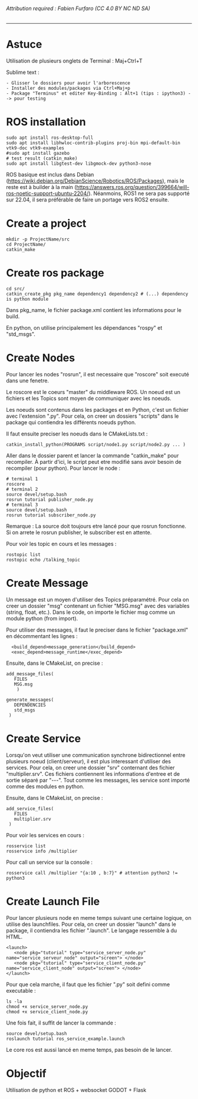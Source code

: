 ###### Attribution required : Fabien Furfaro (CC 4.0 BY NC ND SA)

---

# Astuce

Utilisation de plusieurs onglets de Terminal : Maj+Ctrl+T

Sublime text : 

	- Glisser le dossiers pour avoir l'arborescence
	- Installer des modules/packages via Ctrl+Maj+p
	- Package "Terminus" et editer Key-Binding : Alt+1 (tips : ipython3) --> pour testing

# ROS installation

``` 
sudo apt install ros-desktop-full
sudo apt install libhwloc-contrib-plugins proj-bin mpi-default-bin vtk9-doc vtk9-examples
#sudo apt install gazebo
# test result (catkin_make)
sudo apt install libgtest-dev libgmock-dev python3-nose
```

ROS basique est inclus dans Debian (https://wiki.debian.org/DebianScience/Robotics/ROS/Packages), mais le reste est à builder à la main (https://answers.ros.org/question/399664/will-ros-noetic-support-ubuntu-2204/). Néanmoins, ROS1 ne sera pas supporté sur 22.04, il sera préférable de faire un portage vers ROS2 ensuite.

# Create a project

```
mkdir -p ProjectName/src
cd ProjectName/
catkin_make
```

# Create ros package

```
cd src/
catkin_create_pkg pkg_name dependency1 dependency2 # (...) dependency is python module
```

Dans pkg_name, le fichier package.xml contient les informations pour le build.

En python, on utilise principalement les dépendances "rospy" et "std_msgs".


# Create Nodes

Pour lancer les nodes "rosrun", il est necessaire que "roscore" soit executé dans une fenetre.

Le roscore est le coeurs "master" du middleware ROS. Un noeud est un fichiers et les Topics sont moyen de communiquer avec les noeuds.

Les noeuds sont contenus dans les packages et en Python, c'est un fichier avec l'extension ".py". Pour cela, on creer un dossiers "scripts" dans le package qui contiendra les différents noeuds python.

Il faut ensuite preciser les noeuds dans le CMakeLists.txt :
```
catkin_install_python(PROGRAMS script/node1.py script/node2.py ... )
```

Aller dans le dossier parent et lancer la commande "catkin_make" pour recompiler. À partir d'ici, le script peut etre modifié sans avoir besoin de recompiler (pour python). Pour lancer le node :

```
# terminal 1
roscore
# terminal 2
source devel/setup.bash
rosrun tutorial publisher_node.py
# terminal 3
source devel/setup.bash
rosrun tutorial subscriber_node.py
```

Remarque : La source doit toujours etre lancé pour que rosrun fonctionne. Si on arrete le rosrun publisher, le subscriber est en attente.

Pour voir les topic en cours et les messages :

```
rostopic list
rostopic echo /talking_topic
```

# Create Message

Un message est un moyen d'utiliser des Topics préparamétré. Pour cela on creer un dossier "msg" contenant un fichier "MSG.msg" avec des variables (string, float, etc.). Dans le code, on importe le fichier msg comme un module python (from import).

Pour utiliser des messages, il faut le preciser dans le fichier "package.xml" en décommentant les lignes :

```
  <build_depend>message_generation</build_depend>
  <exec_depend>message_runtime</exec_depend>
```

Ensuite, dans le CMakeList, on precise :

```
add_message_files(
   FILES
   MSG.msg
    )

generate_messages(
   DEPENDENCIES
   std_msgs
 )
```

# Create Service

Lorsqu'on veut utiliser une communication synchrone bidirectionnel entre plusieurs noeud (client/serveur), il est plus interessant d'utiliser des services. Pour cela, on creer une dossier "srv" conternant des fichier "multiplier.srv". Ces fichiers contiennent les informations d'entree et de sortie séparé par "---". Tout comme les messages, les service sont importé comme des modules en python.

Ensuite, dans le CMakeList, on precise :

```
add_service_files(
   FILES
   multiplier.srv
 )
```

Pour voir les services en cours :

```
rosservice list
rosservice info /multiplier
```

Pour call un service sur la console :

```
rosservice call /multiplier "{a:10 , b:7}" # attention python2 != python3
```

# Create Launch File

Pour lancer plusieurs node en meme temps suivant une certaine logique, on utilise des launchfiles. Pour cela, on creer un dossier "launch" dans le package, il contiendra les fichier ".launch". Le langage ressemble à du HTML.

```
<launch>
   <node pkg="tutorial" type="service_server_node.py" name="service_serveur_node" output="screen"> </node>
   <node pkg="tutorial" type="service_client_node.py" name="service_client_node" output="screen"> </node>
</launch>
```

Pour que cela marche, il faut que les fichier ".py" soit defini comme executable :

```
ls -la
chmod +x service_server_node.py
chmod +x service_client_node.py

```

Une fois fait, il suffit de lancer la commande :

```
source devel/setup.bash
roslaunch tutorial ros_service_example.launch

```

Le core ros est aussi lancé en meme temps, pas besoin de le lancer.

# Objectif


Utilisation de python et ROS + websocket GODOT + Flask

